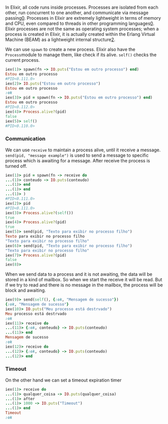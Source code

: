 In Elixir, all code runs inside processes. Processes are isolated from each other, run concurrent to one another, and communicate via message passing[0](https://elixir-lang.org/getting-started/processes.html). Processes in Elixir are extremely lightweight in terms of memory and CPU, even compared to threads in other programming languages[0](https://elixir-lang.org/getting-started/processes.html). Elixir processes are not the same as operating system processes; when a process is created in Elixir, it is actually created within the Erlang Virtual Machine (BEAM) as a lightweight internal structure[2](https://cratecode.com/info/elixir-processes-message-passing).

We can use `spawn` to create a new process. Elixir also have the `Process`module to manage them, like check if its alive. `self()` checks the current process.
```rb
iex(1)> spawn(fn -> IO.puts("Estou em outro processo") end)
Estou em outro processo
#PID<0.111.0>
iex(2)> IO.puts("Estou em outro processo")
Estou em outro processo
:ok
iex(3)> pid = spawn(fn -> IO.puts("Estou em outro processo") end)
Estou em outro processo
#PID<0.112.0>
iex(4)> Process.alive?(pid)
false
iex(5)> self()
#PID<0.110.0>
```

### Communication

We can use `receive` to maintain a process alive, until it receive a message. `send(pid, "message example")` is used to send a message to specific process which is awaiting for a message. After receive the process is turned off.
```rb
iex(1)> pid = spawn(fn -> receive do 
...(1)> conteudo -> IO.puts(conteudo)
...(1)> end
...(1)> end
...(1)> )
#PID<0.111.0>
iex(2)> pid
#PID<0.111.0>
iex(3)> Process.alive?(self())
true
iex(4)> Process.alive?(pid)   
true
iex(5)> send(pid, "Texto para exibir no processo filho")
Texto para exibir no processo filho
"Texto para exibir no processo filho"
iex(6)> send(pid, "Texto para exibir no processo filho")
"Texto para exibir no processo filho"
iex(7)> Process.alive?(pid)
false
iex(8)>
```

When we send data to a process and it is not awaiting, the data will be stored in a kind of mailbox. So when we start the receive it will be read. But if we try to read and there is no message in the mailbox, the process will be block and awaiting.
```rb
iex(9)> send(self(), {:ok, "Mensagem de sucesso"})          
{:ok, "Mensagem de sucesso"}
iex(10)> IO.puts("Meu processo está destrvado")
Meu processo está destrvado
:ok
iex(11)> receive do
...(11)> {:ok, conteudo} -> IO.puts(conteudo)
...(11)> end
Mensagem de sucesso
:ok
iex(12)> receive do
...(12)> {:ok, conteudo} -> IO.puts(conteudo)
...(12)> end
```

### Timeout
On the other hand we can set a timeout expiration timer
```rb
iex(1)> receive do
...(1)> qualquer_coisa -> IO.puts(qualquer_coisa)
...(1)> after
...(1)> 1000 -> IO.puts("Timeout") 
...(1)> end
Timeout
:ok
```

